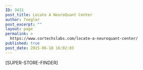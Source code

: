```yaml
---
ID: 3431
post_title: Locate A NeuroQuant Center
author: foegler
post_excerpt: ""
layout: page
permalink: >
  https://www.cortechslabs.com/locate-a-neuroquant-center/
published: true
post_date: 2015-06-18 16:02:03
---
```

[SUPER-STORE-FINDER]